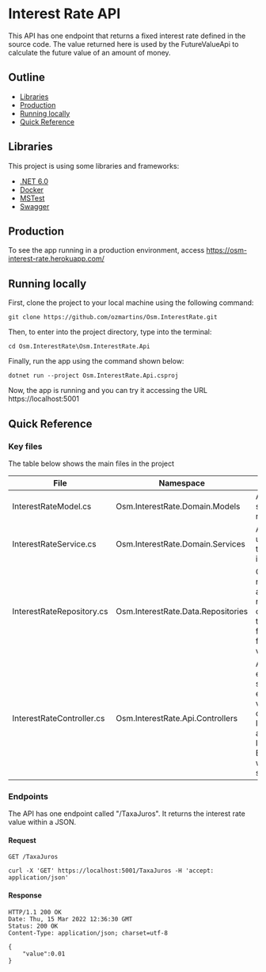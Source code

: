 # Interest Rate API

This API has one endpoint that returns a fixed interest rate defined in the source code. The value returned here is used by the FutureValueApi to calculate the future value of an amount of money.

## Outline

 - [Libraries](#libraries)
 - [Production](#production)
 - [Running locally](#running-locally)
 - [Quick Reference](#quick-reference)

## Libraries

This project is using some libraries and frameworks:

 - [.NET 6.0](https://dotnet.microsoft.com/en-us/download/dotnet/6.0)
 - [Docker](https://docs.docker.com/)
 - [MSTest](https://docs.microsoft.com/en-us/dotnet/api/microsoft.visualstudio.testtools.unittesting?view=visualstudiosdk-2022)
 - [Swagger](https://swagger.io/)

## Production

To see the app running in a production environment, access https://osm-interest-rate.herokuapp.com/

## Running locally

First, clone the project to your local machine using the following command:

```
git clone https://github.com/ozmartins/Osm.InterestRate.git
```

Then, to enter into the project directory, type into the terminal:

```
cd Osm.InterestRate\Osm.InterestRate.Api
```
Finally, run the app using the command shown below:

```
dotnet run --project Osm.InterestRate.Api.csproj
```

Now, the app is running and you can try it accessing the URL https://localhost:5001

## Quick Reference

### Key files

The table below shows the main files in the project

|File|Namespace|Comment|
| ------ | ------ | ----- |
|InterestRateModel.cs|Osm.InterestRate.Domain.Models|A model class that stores the interest rate value.|
|InterestRateService.cs|Osm.InterestRate.Domain.Services|A service which uses a repository to retrieve an interest rate model.|
|InterestRateRepository.cs|Osm.InterestRate.Data.Repositories|Currently, this repository returns a fixed interest rate, but it can be changed at any time to get data from a database or from environment variables.|
|InterestRateController.cs|Osm.InterestRate.Api.Controllers|A controller which exposes the service to the external world. It validates the return of InterestRateService and returns an Internal Server Error. Otherwise, it will return a 200 status code.|

### Endpoints

The API has one endpoint called "/TaxaJuros". It returns the interest rate value within a JSON.

#### Request

`GET /TaxaJuros`

    curl -X 'GET' https://localhost:5001/TaxaJuros -H 'accept: application/json'

#### Response

    HTTP/1.1 200 OK
    Date: Thu, 15 Mar 2022 12:36:30 GMT
    Status: 200 OK
    Content-Type: application/json; charset=utf-8

    {
		"value":0.01
	}
